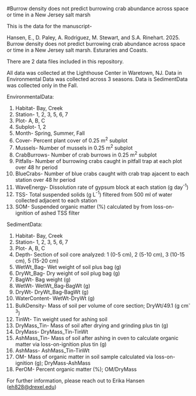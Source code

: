 #Burrow density does not predict burrowing crab abundance across space or time in a New Jersey salt marsh 

This is the data for the manuscript-

Hansen, E., D. Paley, A. Rodriguez, M. Stewart, and S.A. Rinehart. 2025. Burrow density does not predict burrowing crab abundance across space or time in a New Jersey salt marsh. Esturaries and Coasts.

There are 2 data files included in this repository.

All data was collected at the Lighthouse Center in Waretown, NJ. Data in Environmental Data was collected across 3 seasons. Data is SedimentData was collected only in the Fall.

EnvironmentalData:
1. Habitat- Bay, Creek
2. Station- 1, 2, 3, 5, 6, 7
3. Plot- A, B, C
4. Subplot- 1, 2
5. Month- Spring, Summer, Fall
6. Cover- Percent plant cover of 0.25 m<sup>2</sup> subplot
7. Mussels- Number of mussels in 0.25 m<sup>2</sup> subplot
8. CrabBurrows- Number of crab burrows in 0.25 m<sup>2</sup> subplot
9. Pitfalls- Number of burrowing crabs caught in pitfall trap at each plot over 48 hr period
10. BlueCrabs- Number of blue crabs caught with crab trap ajacent to each station over 48 hr period
11. WaveEnergy- Dissolution rate of gypsum block at each station (g day<sup>-1</sup>)
12. TSS- Total suspended solids  (g L<sup>-1</sup>) filtered from 500 ml of water collected adjacent to each station
13. SOM- Suspended organic matter (%) calculated by from loss-on-ignition of ashed TSS filter

SedimentData:
1. Habitat- Bay, Creek
2. Station- 1, 2, 3, 5, 6, 7
3. Plot- A, B, C
4. Depth- Section of soil core analyzed: 1 (0-5 cm), 2 (5-10 cm), 3 (10-15 cm), 5 (15-20 cm)
5. WetWt_Bag- Wet weight of soil plus bag (g)
6. DryWt_Bag- Dry weight of soil plug bag (g)
7. BagWt- Bag weight (g)
8. WetWt- WetWt_Bag-BagWt (g)
9. DryWt- DryWt_Bag-BagWt (g)
10. WaterContent- WetWt-DryWt (g)
11. BulkDensity- Mass of soil per volume of core section; DryWt/49.1 (g cm<sup>-3</sup>)
12. TinWt- Tin weight used for ashing soil
13. DryMass_Tin- Mass of soil after drying and grinding plus tin (g)
14. DryMass- DryMass_Tin-TinWt
15. AshMass_Tin- Mass of soil after ashing in oven to calculate organic matter via loss-on-ignition plus tin (g)
16. AshMass- AshMass_Tin-TinWt
17. OM- Mass of organic matter in soil sample calculated via loss-on-ignition (g); DryMass-AshMass
18. PerOM- Percent organic matter (%); OM/DryMass

For further information, please reach out to Erika Hansen (eh828@drexel.edu)
